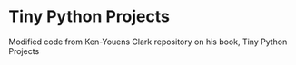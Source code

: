 # Tiny Python Projects 
Modified code from Ken-Youens Clark repository on his book, Tiny Python Projects
